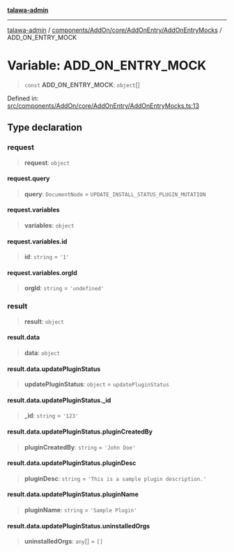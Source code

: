 [**talawa-admin**](../../../../../../README.md)

***

[talawa-admin](../../../../../../README.md) / [components/AddOn/core/AddOnEntry/AddOnEntryMocks](../README.md) / ADD\_ON\_ENTRY\_MOCK

# Variable: ADD\_ON\_ENTRY\_MOCK

> `const` **ADD\_ON\_ENTRY\_MOCK**: `object`[]

Defined in: [src/components/AddOn/core/AddOnEntry/AddOnEntryMocks.ts:13](https://github.com/bint-Eve/talawa-admin/blob/3ea1bc8148fd1f2efa92a17958ea5a5df0d9cc86/src/components/AddOn/core/AddOnEntry/AddOnEntryMocks.ts#L13)

## Type declaration

### request

> **request**: `object`

#### request.query

> **query**: `DocumentNode` = `UPDATE_INSTALL_STATUS_PLUGIN_MUTATION`

#### request.variables

> **variables**: `object`

#### request.variables.id

> **id**: `string` = `'1'`

#### request.variables.orgId

> **orgId**: `string` = `'undefined'`

### result

> **result**: `object`

#### result.data

> **data**: `object`

#### result.data.updatePluginStatus

> **updatePluginStatus**: `object` = `updatePluginStatus`

#### result.data.updatePluginStatus.\_id

> **\_id**: `string` = `'123'`

#### result.data.updatePluginStatus.pluginCreatedBy

> **pluginCreatedBy**: `string` = `'John Doe'`

#### result.data.updatePluginStatus.pluginDesc

> **pluginDesc**: `string` = `'This is a sample plugin description.'`

#### result.data.updatePluginStatus.pluginName

> **pluginName**: `string` = `'Sample Plugin'`

#### result.data.updatePluginStatus.uninstalledOrgs

> **uninstalledOrgs**: `any`[] = `[]`
